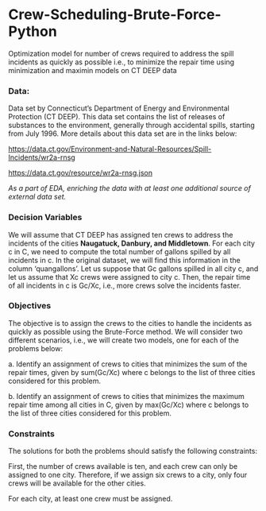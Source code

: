 # Crew-Scheduling-Brute-Force-Python
Optimization model for number of crews required to address the spill incidents as quickly as possible i.e., to minimize the repair time using minimization and maximin models on CT DEEP data

### Data: 
Data set by Connecticut’s Department of Energy and Environmental Protection (CT DEEP). 
This data set contains the list of releases of substances to the environment, generally through accidental spills, starting from July 1996. More details about this data set are in the links below:

https://data.ct.gov/Environment-and-Natural-Resources/Spill-Incidents/wr2a-rnsg

https://data.ct.gov/resource/wr2a-rnsg.json

_As a part of EDA, enriching the data with at least one additional source of external data set._

### Decision Variables
We will assume that CT DEEP has assigned ten crews to address the incidents of the cities **Naugatuck, Danbury, and Middletown**.
For each city c in C, we need to compute the total number of gallons spilled by all incidents in c. In the original dataset, we will find this information in the column ‘quangallons’. 
Let us suppose that Gc gallons spilled in all city c, and let us assume that Xc crews were assigned to city c. Then, the repair time of all incidents in c is Gc/Xc, i.e., more crews solve the incidents faster.

### Objectives 
The objective is to assign the crews to the cities to handle the incidents as quickly as possible using the Brute-Force method. We will consider two different scenarios, i.e., we will create two models, one for each of the problems below:

a. Identify an assignment of crews to cities that minimizes the sum of the repair times, given by sum(Gc/Xc) where c belongs to the list of three cities considered for this problem.

b. Identify an assignment of crews to cities that minimizes the maximum repair time among all cities in C, given by max(Gc/Xc) where c belongs to the list of three cities considered for this problem.

### Constraints
The solutions for both the problems should satisfy the following constraints:

First, the number of crews available is ten, and each crew can only be assigned to one city. Therefore, if we assign six crews to a city, only four crews will be available for the other cities.

For each city, at least one crew must be assigned.
